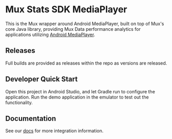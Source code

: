 # Mux Stats SDK MediaPlayer

This is the Mux wrapper around Android MediaPlayer, built on top of Mux's core Java library, providing Mux Data performance analytics for applications utilizing [Android MediaPlayer](https://developer.android.com/guide/topics/media/mediaplayer).

## Releases

Full builds are provided as releases within the repo as versions are released.

## Developer Quick Start

Open this project in Android Studio, and let Gradle run to configure the application. Run the demo application in the emulator to test out the functionality.

## Documentation

See our [docs](https://docs.mux.com/guides/data/monitor-android-media-player) for more integration information.
